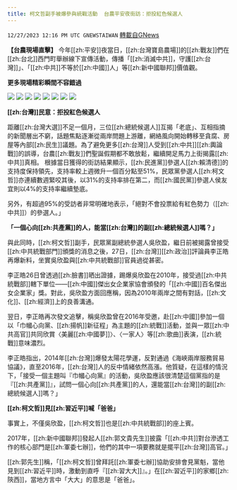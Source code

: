 ```yaml
---
title: 柯文哲副手被爆參與統戰活動  台農平安夜街訪：拒投紅色候選人
---
```

`12/27/2023 12:16 PM UTC GNEWSTAIWAN` [轉載自GNews](https://gnews.org/articles/2156932)



  
**【台農現場直擊】** 今年[[zh:平安]]夜當日，[[zh:台灣寶島農場]]的[[zh:戰友]]們在[[zh:台北]]西門町舉辦線下宣傳活動，傳播「[[zh:消滅中共]]，守護[[zh:台灣]]」、「[[zh:中共]]不等於[[zh:中國]]人」等[[zh:新中國聯邦]]價值觀。

**更多現場精彩瞬間不容錯過**









![](ipfs://QmZKc1bC2u1YJG4PzN4JT1NQQCitShcxWtgMk6iDyf3r2j?.png)
![](ipfs://QmSy8z5UfVXtbw1bWNnzXMZponevmcDe3sJDX4LuU4W9eY?.png)
![](ipfs://QmQ8L9ZKshXPHsQem5Kzcvh4a7h7wkWa5KZNnbXbRMUDFT?.png)
![](ipfs://QmcQGUGBu6rSHgYqKs6pgkeQWFJKUkXaEBHbJZKMwqapnM?.png)
![](ipfs://QmThs15GCaBv93J9XeSup17qM39N9ALv1GaFeZuhzYWr3u?.png)
![](ipfs://QmRKdoTXZRxzsSv6tchBskvCMzi9QZvGtKHEJK1Z9VgBeE?.png)
![](ipfs://Qmdr9QXN4iJKFh1BmZMvDRytFPPM5x4MzvnaP58mdVLVxs?.png)
![](ipfs://QmRLvCdKrYeWWH3T6h2Lz2NQ4mdJyoWmw8A6DZFU7rYpVy?.png)


**[[zh:台灣]]民意：拒投紅色候選人**

距離[[zh:台灣大選]]不足一個月，三位[[zh:總統候選人]]互揭「老底」、互相指摘的新聞層出不窮，話題焦點逐漸從兩岸問題上游離，網絡風向開始轉移至貪腐、房屋等內部[[zh:民生]]議題。為了避免更多[[zh:台灣]]人受到[[zh:中共]][[zh:輿論戰]]的誤導，台農[[zh:戰友]]們聖誕假期都不敢放鬆，繼續開足馬力上街揭露[[zh:中共]]真相。
根據當日獲得的街訪結果顯示，[[zh:民進黨]]參選人[[zh:賴清德]]的支持度保持領先，支持率較上週微升一個百分點至51%，民眾黨參選人[[zh:柯文哲]]亦連續數週緊咬其後，以31%的支持率排在第二，而[[zh:國民黨]]參選人侯友宜則以4%的支持率繼續墊底。

  

另外，有超過95%的受訪者非常明確地表示，「絕對不會投票給有紅色勢力（[[zh:中共]]）的參選人。」

  

**「一個心向[[zh:共產黨]]的人，能當[[zh:台灣]]的副[[zh:總統候選人]]嗎？」**

  

與此同時，[[zh:柯文哲]]副手，民眾黨副總統參選人吳欣盈，繼日前被揭露曾接受[[zh:中共統戰部門]]頒獎的消息之後，27日，[[zh:台灣]][[zh:政治]]評論員李正皓再爆新料，坐實吳欣盈與[[zh:中共統戰部]]官員過從甚密。

  

李正皓26日曾透過[[zh:臉書]]晒出證據，踢爆吳欣盈在2010年，接受過[[zh:中共統戰部]]轄下單位——[[zh:中國]]傑出女企業家協會頒發的「[[zh:中國]]百名傑出女企業家」獎。對此，吳欣盈方面回應稱，因為2010年兩岸之間有對話，[[zh:文化]]、[[zh:經濟]]上的良善溝通。

  

翌日，李正皓再次發文追擊，稱吳欣盈曾在2016年受邀，赴[[zh:中國]]參加一個以「巾幗心向黨、[[zh:揚帆]]新征程」為主題的[[zh:統戰]]活動，並與一眾[[zh:中共高官]]共同欣賞〈美麗[[zh:中國夢]]〉、〈一家人〉等[[zh:歌曲]]表演，[[zh:統戰]]意味濃烈。

  

李正皓指出，2014年[[zh:台灣]]爆發太陽花學運，反對通過《海峽兩岸服務貿易協議》，直至2016年，[[zh:台灣]]人的反中情緒依然高漲。他質疑，在這樣的情況下，「接受一個主題叫『巾幗心向黨』的活動，吳欣盈應該很清楚這個黨指的是『[[zh:共產黨]]』，試問一個心向[[zh:共產黨]]的人，還能當[[zh:台灣]]的副[[zh:總統候選人]]嗎？」

  

**[[zh:柯文哲]]見[[zh:習近平]]喊「爸爸」**

  

事實上，不僅吳欣盈，[[zh:柯文哲]]也是[[zh:中共統戰部]]的座上賓。

  

2017年，[[zh:新中國聯邦]]發起人[[zh:郭文貴先生]]披露「[[zh:中共]]對台滲透工作的核心部門是[[zh:軍委七辦]]，他們的其中一項要務就是擺平[[zh:台灣]]高官。」

  

[[zh:郭先生]]稱，「[[zh:柯文哲]]曾拜託[[zh:軍委七辦]]協助安排會見黨魁，當他見到[[zh:習近平]]時，激動到直呼『[[zh:習大大]]』。」在[[zh:習近平]]的家鄉[[zh:陝西]]，當地方言中「大大」的意思是「爸爸」。
